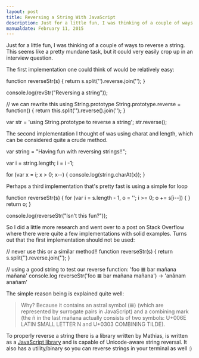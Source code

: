 ```yaml
---
layout: post
title: Reversing a String With JavaScript
description: Just for a little fun, I was thinking of a couple of ways to reverse a string. This seems like a pretty mundane task, but it could very easily crop up in an interview question.
manualdate: February 11, 2015
---
```


Just for a little fun, I was thinking of a couple of ways to reverse a string. This seems like a pretty mundane task, but it could very easily crop up in an interview question.

The first implementation one could think of would be relatively easy:

function reverseStr(s) {
	return s.split('').reverse.join('');
}

console.log(revStr("Reversing a string"));

// we can rewrite this using String.prototype
String.prototype.reverse = function() {
  return this.split('').reverse().join('');
}

var str = 'using String.prototype to reverse a string';
str.reverse();

The second implementation I thought of was using charat and length, which can be considered quite a crude method.

var string = "Having fun with reversing strings!!";

var i = string.length;
i =  i -1;

for (var x = i; x > 0; x--) {
	console.log(string.charAt(x));
}

Perhaps a third implementation that's pretty fast is using a simple for loop

function reverseStr(s) {
  for (var i = s.length - 1, o = ''; i >= 0; o += s[i--]) { }
  return o;
}

console.log(reverseStr("Isn't this fun?"));

So I did a little more research and went over to a post on Stack Overflow where there were quite a few implementations with solid examples. Turns out that the first implementation should not be used:

// never use this or a similar method!!
function reverseStr(s) {
	return s.split('').reverse.join('');
}

// using a good string to test our reverse function: 'foo 𝌆 bar mañana mañana'
console.log reverseStr('foo 𝌆 bar mañana mañana')
→ 'anãnam anañam'

The simple reason being is explained quite well:

> Why? Because it contains an astral symbol (𝌆) (which are represented by surrogate pairs in JavaScript) and a combining mark (the ñ in the last mañana actually consists of two symbols: U+006E LATIN SMALL LETTER N and U+0303 COMBINING TILDE).

To properly reverse a string there is a library written by Mathias, is written as a [JavaScript library](https://github.com/mathiasbynens/esrever) and is capable of Unicode-aware string reversal. It also has a utility/binary so you can reverse strings in your terminal as well :)
